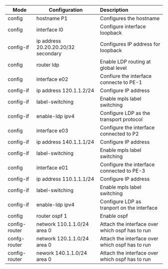 

| Mode            | Configuration                       | Description                                                  |
| --------------- | ----------------------------------- | :----------------------------------------------------------- |
| config          | hostname P1                       | Configures the hostname                                      |
| config          | interface l0                        | Configure interface loopback                                 |
| config-if       | ip address 20.20.20.20/32 secondary | Configures IP address for loopback                           |
| config | router ldp | Enable LDP routing at global level |
| config          | interface e02                    | Confiure the interface connecte to PE-1                      |
| config-if       | ip address 120.1.1.2/24          | Configure IP address                                         |
| config-if       | label-switching                     | Enable mpls label switching                                  |
| config-if       | enable-ldp ipv4        | Configure LDP as the transport protocol             |
| config          | interface e03                        | Configure the interface connected to P2 |
| config-if       | ip address 140.1.1.1/24 | Configure IP address |
| config-if       | label-switching      | Enable mpls label switching |
| config          | interface e01                        | Configure the interface connected to PE-3 |
| config-if       | ip address 110.1.1.1/24 | Configure IP address |
| config-if       | label-switching      | Enable mpls label switching |
| config-if       | enable-ldp ipv4                       | Configure LDP as tranport on the interface          |
| config          | router ospf 1                         | Enable ospf                                         |
| config-router   | network 110.1.1.0/24 area 0    | Attach the interface over which ospf has to run     |
| confg-router    | network 120.1.1.0/24  area 0 | Attach the interface over which ospf has to run |
| config-router | nework 140.1.1.0/24 area 0 | Attach the interface over which ospf has to run |


